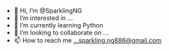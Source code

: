 - 👋 Hi, I’m @SparklingNG
- 👀 I’m interested in ...
- 🌱 I’m currently learning Python
- 💞️ I’m looking to collaborate on ...
- 📫 How to reach me ...sparkling.ng886@gmail.com

<!---
SparklingNG/SparklingNG is a ✨ special ✨ repository because its `README.md` (this file) appears on your GitHub profile.
You can click the Preview link to take a look at your changes.
--->
